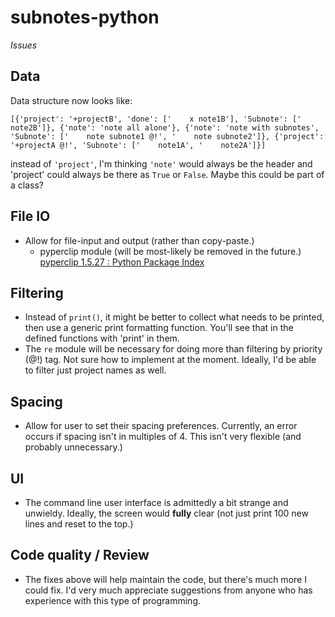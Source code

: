 # subnotes-python
*Issues*

## Data
Data structure now looks like:
```
[{'project': '+projectB', 'done': ['    x note1B'], 'Subnote': ['    note2B']}, {'note': 'note all alone'}, {'note': 'note with subnotes', 'Subnote': ['    note subnote1 @!', '    note subnote2']}, {'project': '+projectA @!', 'Subnote': ['    note1A', '    note2A']}]
```
instead of `'project'`, I'm thinking `'note'` would always be the header and 'project' could always be there as `True` or `False`. Maybe this could be part of a class?

## File IO
* Allow for file-input and output (rather than copy-paste.)
    * pyperclip module (will be most-likely be removed in the future.) [pyperclip 1.5.27 : Python Package Index](https://pypi.python.org/pypi/pyperclip)

## Filtering
* Instead of `print()`, it might be better to collect what needs to be printed, then use a generic print formatting function. You'll see that in the defined functions with 'print' in them.
* The `re` module will be necessary for doing more than filtering by priority (@!) tag. Not sure how to implement at the moment. Ideally, I'd be able to filter just project names as well.

## Spacing
* Allow for user to set their spacing preferences. Currently, an error occurs if spacing isn't in multiples of 4. This isn't very flexible (and probably unnecessary.)

## UI
* The command line user interface is admittedly a bit strange and unwieldy. Ideally, the screen would **fully** clear (not just print 100 new lines and reset to the top.)

## Code quality / Review
* The fixes above will help maintain the code, but there's much more I could fix. I'd very much appreciate suggestions from anyone who has experience with this type of programming.
